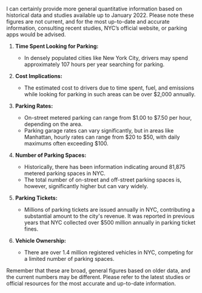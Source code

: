 I can certainly provide more general quantitative information based on historical data and studies available up to January 2022. Please note these figures are not current, and for the most up-to-date and accurate information, consulting recent studies, NYC’s official website, or parking apps would be advised.

1. **Time Spent Looking for Parking:**

   - In densely populated cities like New York City, drivers may spend approximately 107 hours per year searching for parking.

2. **Cost Implications:**

   - The estimated cost to drivers due to time spent, fuel, and emissions while looking for parking in such areas can be over $2,000 annually.

3. **Parking Rates:**

   - On-street metered parking can range from $1.00 to $7.50 per hour, depending on the area.
   - Parking garage rates can vary significantly, but in areas like Manhattan, hourly rates can range from $20 to $50, with daily maximums often exceeding $100.

4. **Number of Parking Spaces:**

   - Historically, there has been information indicating around 81,875 metered parking spaces in NYC.
   - The total number of on-street and off-street parking spaces is, however, significantly higher but can vary widely.

5. **Parking Tickets:**

   - Millions of parking tickets are issued annually in NYC, contributing a substantial amount to the city's revenue. It was reported in previous years that NYC collected over $500 million annually in parking ticket fines.

6. **Vehicle Ownership:**

   - There are over 1.4 million registered vehicles in NYC, competing for a limited number of parking spaces.

Remember that these are broad, general figures based on older data, and the current numbers may be different. Please refer to the latest studies or official resources for the most accurate and up-to-date information.
